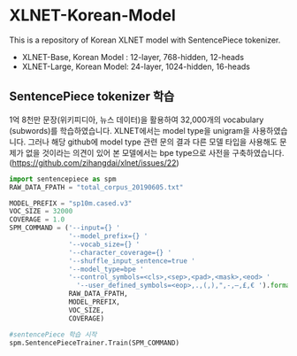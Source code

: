 # XLNET-Korean-Model
This is a repository of Korean XLNET model with SentencePiece tokenizer.

* XLNET-Base, Korean Model : 12-layer, 768-hidden, 12-heads
* XLNET-Large, Korean Model: 24-layer, 1024-hidden, 16-heads

## SentencePiece tokenizer 학습
 1억 8천만 문장(위키피디아, 뉴스 데이터)을 활용하여 32,000개의 vocabulary (subwords)를 학습하였습니다. XLNET에서는 model type을 unigram을 사용하였습니다. 그러나 해당 github에 model type 관련 문의 결과 다른 모델 타입을 사용해도 문제가 없을 것이라는 의견이 있어 본 모델에서는 bpe type으로 사전을 구축하였습니다.(https://github.com/zihangdai/xlnet/issues/22)
 
 
```python
import sentencepiece as spm
RAW_DATA_FPATH = "total_corpus_20190605.txt"

MODEL_PREFIX = "sp10m.cased.v3"
VOC_SIZE = 32000
COVERAGE = 1.0
SPM_COMMAND = ('--input={} '
               '--model_prefix={} '
               '--vocab_size={} '
               '--character_coverage={} '
               '--shuffle_input_sentence=true ' 
               '--model_type=bpe '
               '--control_symbols=<cls>,<sep>,<pad>,<mask>,<eod> '
	             '--user_defined_symbols=<eop>,.,(,),",-,–,£,€ ').format(
               RAW_DATA_FPATH,
               MODEL_PREFIX,
               VOC_SIZE,
               COVERAGE)

#sentencePiece 학습 시작
spm.SentencePieceTrainer.Train(SPM_COMMAND)
```   
<br>
